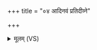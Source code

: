 +++
title = "०४ आदिनवं प्रतिदीव्ने"

+++
<details><summary>मूलम् (VS)</summary>

आ॑दिन॒वं प्र॑ति॒दीव्ने॑ घृ॒तेना॒स्माँ अ॒भि क्ष॑र।  
वृ॒क्षमि॑वा॒शन्या॑ जहि॒ यो अ॒स्मान्प्र॑ति॒दीव्य॑ति ॥
</details>